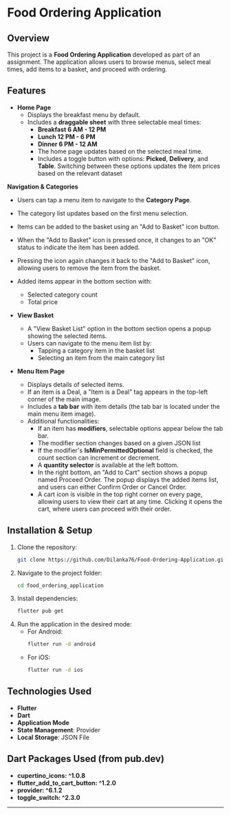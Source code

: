 # Food Ordering Application

## Overview
This project is a **Food Ordering Application** developed as part of an assignment. The application allows users to browse menus, select meal times, add items to a basket, and proceed with ordering.

## Features
- **Home Page**
  - Displays the breakfast menu by default.
  - Includes a **draggable sheet** with three selectable meal times:
    - **Breakfast 6 AM - 12 PM**
    - **Lunch 12 PM - 6 PM**
    - **Dinner 6 PM - 12 AM**
    - The home page updates based on the selected meal time.
    - Includes a toggle button with options: **Picked**, **Delivery**, and **Table**. Switching between these options updates the item prices based on the relevant dataset
  
**Navigation & Categories**
  - Users can tap a menu item to navigate to the **Category Page**.
  - The category list updates based on the first menu selection.
  - Items can be added to the basket using an "Add to Basket" icon button.
  - When the "Add to Basket" icon is pressed once, it changes to an "OK" status to indicate the item has been added.
  - Pressing the icon again changes it back to the "Add to Basket" icon, allowing users to remove the item from the basket.
  - Added items appear in the bottom section with:
    - Selected category count
    - Total price

- **View Basket**
  - A "View Basket List" option in the bottom section opens a popup showing the selected items.
  - Users can navigate to the menu item list by:
    - Tapping a category item in the basket list
    - Selecting an item from the main category list

- **Menu Item Page**
  - Displays details of selected items.
  - If an item is a Deal, a "Item is a Deal" tag appears in the top-left corner of the main image.
  - Includes a **tab bar** with item details (the tab bar is located under the main menu item image).
  - Additional functionalities:
    - If an item has **modifiers**, selectable options appear below the tab bar.
    - The modifier section changes based on a given JSON list
    - If the modifier's **IsMinPermittedOptional** field is checked, the count section can increment or decrement.
    - A **quantity selector** is available at the left bottom.
    - In the right bottom, an "Add to Cart" section shows a popup named Proceed Order. The popup displays the added items list, and users    can either Confirm Order or Cancel Order.
    - A cart icon is visible in the top right corner on every page, allowing users to view their cart at any time. Clicking it opens the cart, where users can proceed with their order.

## Installation & Setup
1. Clone the repository:
   ```sh
   git clone https://github.com/Dilanka76/Food-Ordering-Application.git
   ```
2. Navigate to the project folder:
   ```sh
   cd food_ordering_application
   ```
3. Install dependencies:
   ```sh
   flutter pub get
   ```
4. Run the application in the desired mode:
   - For Android:
     ```sh
     flutter run -d android
     ```
   - For iOS:
     ```sh
     flutter run -d ios
     ```

## Technologies Used
- **Flutter**
- **Dart**
- **Application Mode**
- **State Management**: Provider
- **Local Storage**: JSON File

## Dart Packages Used (from pub.dev)
- **cupertino_icons: ^1.0.8**
- **flutter_add_to_cart_button: ^1.2.0**
- **provider: ^6.1.2**
- **toggle_switch: ^2.3.0**

---
